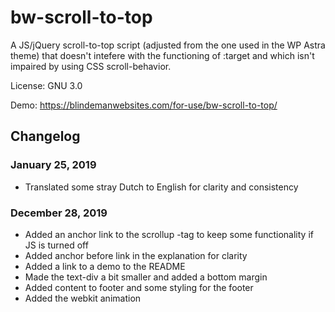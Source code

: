 # bw-scroll-to-top
A JS/jQuery scroll-to-top script (adjusted from the one used in the WP Astra theme) that doesn't intefere with the functioning of :target and which isn't impaired by using CSS scroll-behavior.

License: GNU 3.0

Demo: https://blindemanwebsites.com/for-use/bw-scroll-to-top/

## Changelog

### January 25, 2019
* Translated some stray Dutch to English for clarity and consistency

### December 28, 2019
* Added an anchor link to the scrollup <a>-tag to keep some functionality if JS is turned off
* Added anchor before link in the explanation for clarity
* Added a link to a demo to the README
* Made the text-div a bit smaller and added a bottom margin
* Added content to footer and some styling for the footer
* Added the webkit animation
